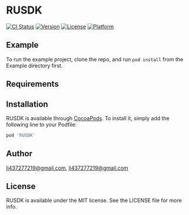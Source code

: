 # RUSDK

[![CI Status](https://img.shields.io/travis/li437277219@gmail.com/RUSDK.svg?style=flat)](https://travis-ci.org/li437277219@gmail.com/RUSDK)
[![Version](https://img.shields.io/cocoapods/v/RUSDK.svg?style=flat)](https://cocoapods.org/pods/RUSDK)
[![License](https://img.shields.io/cocoapods/l/RUSDK.svg?style=flat)](https://cocoapods.org/pods/RUSDK)
[![Platform](https://img.shields.io/cocoapods/p/RUSDK.svg?style=flat)](https://cocoapods.org/pods/RUSDK)

## Example

To run the example project, clone the repo, and run `pod install` from the Example directory first.

## Requirements

## Installation

RUSDK is available through [CocoaPods](https://cocoapods.org). To install
it, simply add the following line to your Podfile:

```ruby
pod 'RUSDK'
```

## Author

li437277219@gmail.com, li437277219@gmail.com

## License

RUSDK is available under the MIT license. See the LICENSE file for more info.
